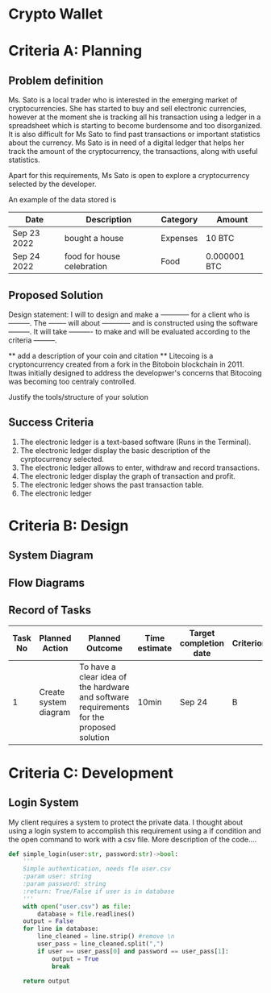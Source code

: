 # Crypto Wallet

# Criteria A: Planning

## Problem definition

Ms. Sato is a local trader who is interested in the emerging market of cryptocurrencies. She has started to buy and sell electronic currencies, however at the moment she is tracking all his transaction using a ledger in a spreadsheet which is starting to become burdensome and too disorganized. It is also difficult for Ms Sato to find past transactions or important statistics about the currency. Ms Sato is in need of a digital ledger that helps her track the amount of the cryptocurrency, the transactions, along with useful statistics. 

Apart for this requirements, Ms Sato is open to explore a cryptocurrency selected by the developer.

An example of the data stored is 

| Date | Description | Category | Amount  |
|------|-------------|----------|---------|
| Sep 23 2022 | bought a house | Expenses | 10 BTC |
| Sep 24 2022 | food for house celebration | Food | 0.000001 BTC |


## Proposed Solution

Design statement:
I will to design and make a ———— for a client who is ———. The ——– will about ———— and is constructed using the software ———. It will take  ———- to make and will be evaluated according to the criteria ———.

** add a description of your coin and citation **
Litecoing is a cryptoncurrency created from a fork in the Bitoboin blockchain in 2011. Itwas initially designed to address the developwer's concerns that Bitocoing was becoming too centraly controlled.

Justify the tools/structure of your solution

## Success Criteria
1. The electronic ledger is a text-based software (Runs in the Terminal).
2. The electronic ledger display the basic description of the cyrptocurrency selected.
3. The electronic ledger allows to enter, withdraw and record transactions.
4. The electronic ledger display the graph of transaction and profit.
5. The electronic ledger shows the past transaction table.
6. The electronic ledger 

# Criteria B: Design

## System Diagram

## Flow Diagrams


## Record of Tasks
| Task No | Planned Action                                                | Planned Outcome                                                                                                 | Time estimate | Target completion date | Criterion |
|---------|---------------------------------------------------------------|-----------------------------------------------------------------------------------------------------------------|---------------|------------------------|-----------|
| 1       | Create system diagram                                         | To have a clear idea of the hardware and software requirements for the proposed solution                        | 10min         | Sep 24                 | B         |

# Criteria C: Development

## Login System
My client requires a system to protect the private data. I thought about using a login system to accomplish this requirement using a if condition and the open command to work with a csv file. More description of the code....
```.py
def simple_login(user:str, password:str)->bool:
    '''
    Simple authentication, needs fle user.csv
    :param user: string
    :param password: string
    :return: True/False if user is in database
    '''
    with open("user.csv") as file:
        database = file.readlines()
    output = False
    for line in database:
        line_cleaned = line.strip() #remove \n
        user_pass = line_cleaned.split(",")
        if user == user_pass[0] and password == user_pass[1]:
            output = True
            break

    return output


```

